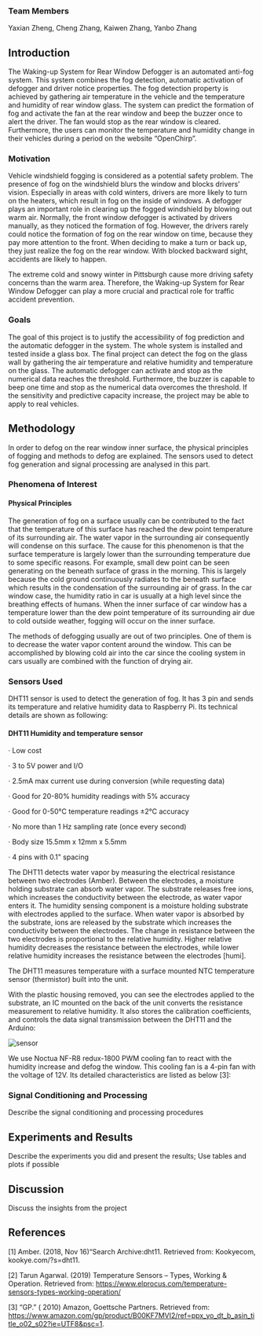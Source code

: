 ### Team Members

Yaxian Zheng, Cheng Zhang, Kaiwen Zhang, Yanbo Zhang

## Introduction
 
The Waking-up System for Rear Window Defogger is an automated anti-fog system. This system combines the fog detection, automatic activation of defogger and driver notice properties. The fog detection property is achieved by gathering air temperature in the vehicle and the temperature and humidity of rear window glass. The system can predict the formation of fog and activate the fan at the rear window and beep the buzzer once to alert the driver. The fan would stop as the rear window is cleared. Furthermore, the users can monitor the temperature and humidity change in their vehicles during a period on the website “OpenChirp”. 

### Motivation

Vehicle windshield fogging is considered as a potential safety problem. The presence of fog on the windshield blurs the window and blocks drivers’ vision. Especially in areas with cold winters, drivers are more likely to turn on the heaters, which result in fog on the inside of windows. A defogger plays an important role in clearing up the fogged windshield by blowing out warm air. Normally, the front window defogger is activated by drivers manually, as they noticed the formation of fog. However, the drivers rarely could notice the formation of fog on the rear window on time, because they pay more attention to the front. When deciding to make a turn or back up, they just realize the fog on the rear window. With blocked backward sight, accidents are likely to happen. 

The extreme cold and snowy winter in Pittsburgh cause more driving safety concerns than the warm area. Therefore, the Waking-up System for Rear Window Defogger can play a more crucial and practical role for traffic accident prevention.  

### Goals
The goal of this project is to justify the accessibility of fog prediction and the automatic defogger in the system. The whole system is installed and tested inside a glass box. The final project can detect the fog on the glass wall by gathering the air temperature and relative humidity and temperature on the glass. The automatic defogger can activate and stop as the numerical data reaches the threshold. Furthermore, the buzzer is capable to beep one time and stop as the numerical data overcomes the threshold. If the sensitivity and predictive capacity increase, the project may be able to apply to real vehicles. 

## Methodology

In order to defog on the rear window inner surface, the physical principles of fogging and methods to defog are explained. The sensors used to detect fog generation and signal processing are analysed in this part.

### Phenomena of Interest

#### Physical Principles

The generation of fog on a surface usually can be contributed to the fact that the temperature of this surface has reached the dew point temperature of its surrounding air. The water vapor in the surrounding air consequently will condense on this surface. The cause for this phenomenon is that the surface temperature is largely lower than the surrounding temperature due to some specific reasons. For example, small dew point can be seen generating on the beneath surface of grass in the morning. This is largely because the cold ground continuously radiates to the beneath surface which results in the condensation of the surrounding air of grass. In the car window case, the humidity ratio in car is usually at a high level since the breathing effects of humans. When the inner surface of car window has a temperature lower than the dew point temperature of its surrounding air due to cold outside weather, fogging will occur on the inner surface. 

The methods of defogging usually are out of two principles. One of them is to decrease the water vapor content around the window. This can be accomplished by blowing cold air into the car since the cooling system in cars usually 	are combined with the function of drying air. 

### Sensors Used

DHT11 sensor is used to detect the generation of fog. It has 3 pin and sends its temperature and relative humidity data to Raspberry Pi. Its technical details are shown as following:

#### DHT11 Humidity and temperature sensor 

· Low cost

· 3 to 5V power and I/O

· 2.5mA max current use during conversion (while requesting data)

· Good for 20-80% humidity readings with 5% accuracy

· Good for 0-50°C temperature readings ±2°C accuracy

· No more than 1 Hz sampling rate (once every second)

· Body size 15.5mm x 12mm x 5.5mm

· 4 pins with 0.1" spacing

The DHT11 detects water vapor by measuring the electrical resistance between two electrodes (Amber). Between the electrodes, a moisture holding substrate can absorb water vapor. The substrate releases free ions, which increases the conductivity between the electrode, as water vapor enters it. The humidity sensing component is a moisture holding substrate with electrodes applied to the surface. When water vapor is absorbed by the substrate, ions are released by the substrate which increases the conductivity between the electrodes. The change in resistance between the two electrodes is proportional to the relative humidity. Higher relative humidity decreases the resistance between the electrodes, while lower relative humidity increases the resistance between the electrodes [humi].

The DHT11 measures temperature with a surface mounted NTC temperature sensor (thermistor) built into the unit.

With the plastic housing removed, you can see the electrodes applied to the substrate, an IC mounted on the back of the unit converts the resistance measurement to relative humidity. It also stores the calibration coefficients, and controls the data signal transmission between the DHT11 and the Arduino:

![sensor](https://user-images.githubusercontent.com/42809684/66973309-9c878100-f065-11e9-99c5-bf38f289d4d6.png)

We use Noctua NF-R8 redux-1800 PWM cooling fan to react with the humidity increase and defog the window. This cooling fan is a 4-pin fan with the voltage of 12V. Its detailed characteristics are listed as below [3]:


### Signal Conditioning and Processing

Describe the signal conditioning and processing procedures

## Experiments and Results

Describe the experiments you did and present the results; Use tables and plots if possible

## Discussion

Discuss the insights from the project

## References

[1] Amber. (2018, Nov 16)“Search Archive:dht11. Retrieved from: Kookyecom, kookye.com/?s=dht11.

[2] Tarun Agarwal. (2019) Temperature Sensors – Types, Working & Operation. Retrieved from:
https://www.elprocus.com/temperature-sensors-types-working-operation/

[3] “GP.” ( 2010) Amazon, Goettsche Partners. Retrieved from: https://www.amazon.com/gp/product/B00KF7MVI2/ref=ppx_yo_dt_b_asin_title_o02_s02?ie=UTF8&psc=1.
